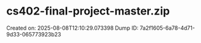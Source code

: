 # cs402-final-project-master.zip
Created on: 2025-08-08T12:10:29.073398
Dump ID: 7a2f1605-6a78-4d71-9d33-065773923b23
